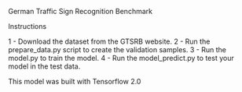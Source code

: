 German Traffic Sign Recognition Benchmark

Instructions

1 - Download the dataset from the GTSRB website.
2 - Run the prepare_data.py script to create the validation samples.
3 - Run the model.py to train the model.
4 - Run the model_predict.py to test your model in the test data.


This model was built with Tensorflow 2.0